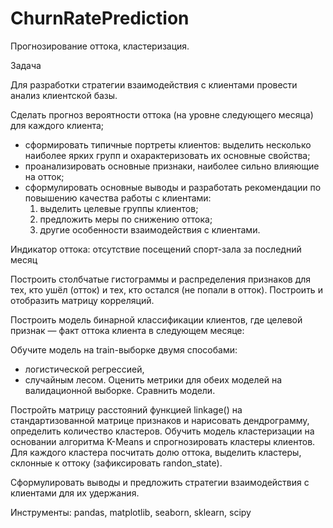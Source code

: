 # ChurnRatePrediction
Прогнозирование оттока, кластеризация.

Задача

Для разработки стратегии взаимодействия с клиентами провести анализ клиентской базы.

Сделать прогноз вероятности оттока (на уровне следующего месяца) для каждого клиента;
- сформировать типичные портреты клиентов: выделить несколько наиболее ярких групп и охарактеризовать их основные свойства;
- проанализировать основные признаки, наиболее сильно влияющие на отток;
- сформулировать основные выводы и разработать рекомендации по повышению качества работы с клиентами: 
    1) выделить целевые группы клиентов; 
    2) предложить меры по снижению оттока; 
    3) другие особенности взаимодействия с клиентами.

Индикатор оттока: отсутствие посещений спорт-зала за последний месяц

Построить столбчатые гистограммы и распределения признаков для тех, кто ушёл (отток) и тех, кто остался (не попали в отток).
Построить и отобразить матрицу корреляций.

Построить модель бинарной классификации клиентов, где целевой признак — факт оттока клиента в следующем месяце:

Обучите модель на train-выборке двумя способами:
  * логистической регрессией,
  * случайным лесом.
Оценить метрики для обеих моделей на валидационной выборке. Сравнить модели. 

Постройть матрицу расстояний функцией linkage() на стандартизованной матрице признаков и нарисовать дендрограмму, определить количество кластеров.
Обучить модель кластеризации на основании алгоритма K-Means и спрогнозировать кластеры клиентов. Для каждого кластера посчитать долю оттока, выделить кластеры, склонные к оттоку (зафиксировать randon_state).

Сформулировать выводы и предложить стратегии взаимодействия с клиентами для их удержания.

Инструменты: pandas, matplotlib, seaborn, sklearn, scipy

